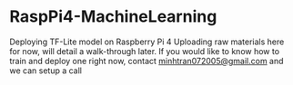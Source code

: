 # RaspPi4-MachineLearning
Deploying TF-Lite model on Raspberry Pi 4 
Uploading raw materials here for now, will detail a walk-through later. If you would like to know how to train and deploy one right now, contact minhtran072005@gmail.com and we can setup a call
